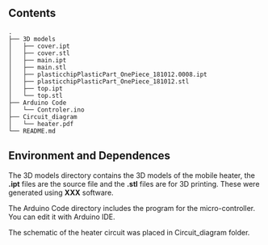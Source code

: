 ## Contents

```
.
├── 3D models
│   ├── cover.ipt
│   ├── cover.stl
│   ├── main.ipt
│   ├── main.stl
│   ├── plasticchipPlasticPart_OnePiece_181012.0008.ipt
│   ├── plasticchipPlasticPart_OnePiece_181012.stl
│   ├── top.ipt
│   └── top.stl
├── Arduino Code
│   └── Controler.ino
├── Circuit_diagram
│   └── heater.pdf
└── README.md
```

## Environment and Dependences
The 3D models directory contains the 3D models of the mobile heater, the __.ipt__ files are the source file and the __.stl__ files are for 3D printing. These were generated using **XXX** software. 

The Arduino Code directory includes the program for the micro-controller. You can edit it with Arduino IDE. 

The schematic of the heater circuit was placed in Circuit_diagram folder.
